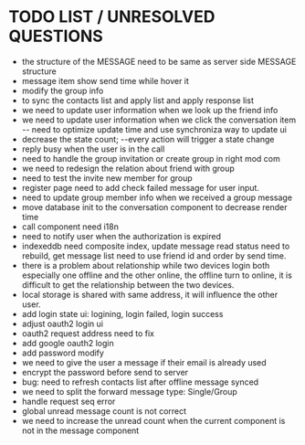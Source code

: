 # TODO LIST / UNRESOLVED QUESTIONS

- the structure of the MESSAGE need to be same as server side MESSAGE structure
- message item show send time while hover it
- modify the group info
- to sync the contacts list and apply list and apply response list
- we need to update user information when we look up the friend info
- we need to update user information when we click the conversation item -- need to optimize update time and use synchroniza way to update ui
- decrease the state count; --every action will trigger a state change
- reply busy when the user is in the call
- need to handle the group invitation or create group in right mod com
- we need to redesign the relation about friend with group
- need to test the invite new member for group
- register page need to add check failed message for user input.
- need to update group member info when we received a group message
- move database init to the conversation component to decrease render time
- call component need i18n
- need to notify user when the authorization is expired
- indexeddb need composite index, update message read status need to rebuild, get message list need to use friend id and order by send time.
- there is a problem about relationship while two devices login both especially one offline and the other online, the offline turn to online, it is difficult to get the relationship between the two devices.
- local storage is shared with same address, it will influence the other user.
- add login state ui: logining, login failed, login success
- adjust oauth2 login ui
- oauth2 request address need to fix
- add google oauth2 login
- add password modify
- we need to give the user a message if their email is already used
- encrypt the password before send to server
- bug: need to refresh contacts list after offline message synced
- we need to split the forward message type: Single/Group
- handle request seq error
- global unread message count is not correct
- we need to increase the unread count when the current component is not in the message component
